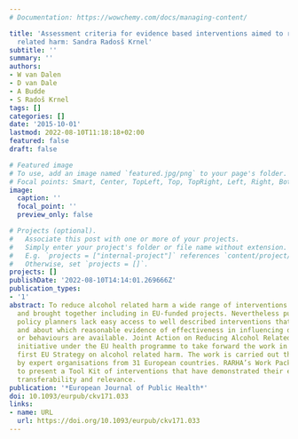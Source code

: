 ```yaml
---
# Documentation: https://wowchemy.com/docs/managing-content/

title: 'Assessment criteria for evidence based interventions aimed to reduce alcohol
  related harm: Sandra Radosš Krnel'
subtitle: ''
summary: ''
authors:
- W van Dalen
- D van Dale
- A Budde
- S Radoš Krnel
tags: []
categories: []
date: '2015-10-01'
lastmod: 2022-08-10T11:18:18+02:00
featured: false
draft: false

# Featured image
# To use, add an image named `featured.jpg/png` to your page's folder.
# Focal points: Smart, Center, TopLeft, Top, TopRight, Left, Right, BottomLeft, Bottom, BottomRight.
image:
  caption: ''
  focal_point: ''
  preview_only: false

# Projects (optional).
#   Associate this post with one or more of your projects.
#   Simply enter your project's folder or file name without extension.
#   E.g. `projects = ["internal-project"]` references `content/project/deep-learning/index.md`.
#   Otherwise, set `projects = []`.
projects: []
publishDate: '2022-08-10T14:14:01.269666Z'
publication_types:
- '1'
abstract: To reduce alcohol related harm a wide range of interventions have been developed
  and brought together including in EU-funded projects. Nevertheless public health
  policy planners lack easy access to well described interventions that are replicable
  and about which reasonable evidence of effectiveness in influencing drinking attitudes
  or behaviours are available. Joint Action on Reducing Alcohol Related Harm is an
  initiative under the EU health programme to take forward the work in line with the
  first EU Strategy on alcohol related harm. The work is carried out through a cooperation
  by expert organisations from 31 European countries. RARHA’s Work Package 6 aims
  to present a Tool Kit of interventions that have demonstrated their effectiveness,
  transferability and relevance.
publication: '*European Journal of Public Health*'
doi: 10.1093/eurpub/ckv171.033
links:
- name: URL
  url: https://doi.org/10.1093/eurpub/ckv171.033
---
```

